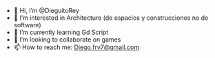 - 👋 Hi, I’m @DieguitoRey
- 👀 I’m interested in Architecture (de espacios y construcciones no de software)
- 🌱 I’m currently learning Gd Script
- 💞️ I’m looking to collaborate on games
- 📫 How to reach me: Diego.frv7@gmail.com

<!---
DieguitoRey/DieguitoRey is a ✨ special ✨ repository because its `README.md` (this file) appears on your GitHub profile.
You can click the Preview link to take a look at your changes.
--->
